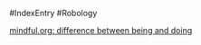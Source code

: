 #IndexEntry #Robology

[mindful.org: difference between being and doing](https://www.mindful.org/difference-between-being-and-doing)
